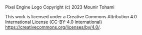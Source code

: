 Pixel Engine Logo
Copyright (c) 2023 Mounir Tohami

This work is licensed under a Creative Commons Attribution 4.0 International
License (CC-BY-4.0 International) <https://creativecommons.org/licenses/by/4.0/>.
